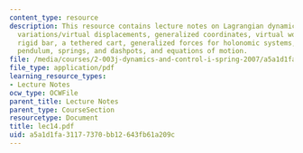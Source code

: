 ```yaml
---
content_type: resource
description: This resource contains lecture notes on Lagrangian dynamics, admissible
  variations/virtual displacements, generalized coordinates, virtual work, a hanging
  rigid bar, a tethered cart, generalized forces for holonomic systems, a cart with
  pendulum, springs, and dashpots, and equations of motion.
file: /media/courses/2-003j-dynamics-and-control-i-spring-2007/a5a1d1fa31177370bb12643fb61a209c_lec14.pdf
file_type: application/pdf
learning_resource_types:
- Lecture Notes
ocw_type: OCWFile
parent_title: Lecture Notes
parent_type: CourseSection
resourcetype: Document
title: lec14.pdf
uid: a5a1d1fa-3117-7370-bb12-643fb61a209c
---
```


